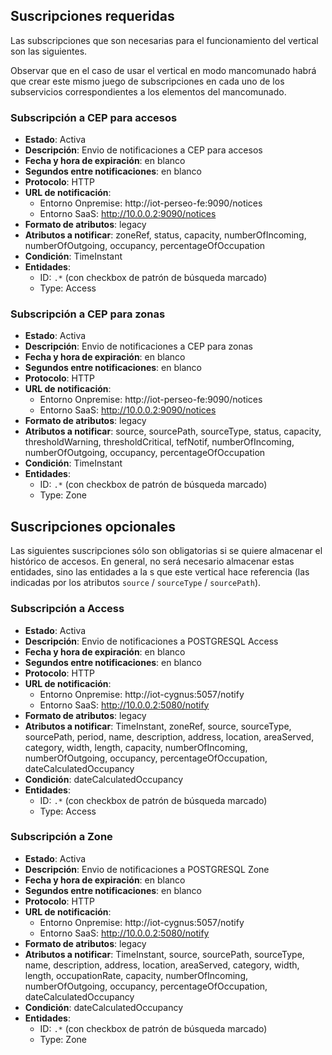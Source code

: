 ## Suscripciones requeridas

Las subscripciones que son necesarias para el funcionamiento del vertical son las siguientes.

Observar que en el caso de usar el vertical en modo mancomunado habrá que crear este mismo juego de subscripciones en cada uno de los subservicios correspondientes a los elementos del mancomunado.
    
### Subscripción a CEP para accesos
* **Estado**: Activa
* **Descripción**: Envio de notificaciones a CEP para accesos
* **Fecha y hora de expiración**: en blanco
* **Segundos entre notificaciones**: en blanco
* **Protocolo**: HTTP
* **URL de notificación**:
    * Entorno Onpremise: http://iot-perseo-fe:9090/notices
    * Entorno SaaS: http://10.0.0.2:9090/notices
* **Formato de atributos**: legacy
* **Atributos a notificar**: zoneRef, status, capacity, numberOfIncoming, numberOfOutgoing, occupancy, percentageOfOccupation
* **Condición**: TimeInstant
* **Entidades**:
    * ID: `.*` (con checkbox de patrón de búsqueda marcado)
    * Type: Access

### Subscripción a CEP para zonas
* **Estado**: Activa
* **Descripción**: Envio de notificaciones a CEP para zonas
* **Fecha y hora de expiración**: en blanco
* **Segundos entre notificaciones**: en blanco
* **Protocolo**: HTTP
* **URL de notificación**:
    * Entorno Onpremise: http://iot-perseo-fe:9090/notices
    * Entorno SaaS: http://10.0.0.2:9090/notices
* **Formato de atributos**: legacy
* **Atributos a notificar**: source, sourcePath, sourceType, status, capacity, thresholdWarning, thresholdCritical, tefNotif, numberOfIncoming, numberOfOutgoing, occupancy, percentageOfOccupation
* **Condición**: TimeInstant
* **Entidades**:
    * ID: `.*` (con checkbox de patrón de búsqueda marcado)
    * Type: Zone

## Suscripciones opcionales

Las siguientes suscripciones sólo son obligatorias si se quiere almacenar el histórico de accesos. En general, no será necesario almacenar estas entidades, sino las entidades a la s que este vertical hace referencia (las indicadas por los atributos `source` / `sourceType` / `sourcePath`).

### Subscripción a Access
* **Estado**: Activa
* **Descripción**: Envio de notificaciones a POSTGRESQL Access
* **Fecha y hora de expiración**: en blanco
* **Segundos entre notificaciones**: en blanco
* **Protocolo**: HTTP
* **URL de notificación**: 
    * Entorno Onpremise: http://iot-cygnus:5057/notify
    * Entorno SaaS: http://10.0.0.2:5080/notify
* **Formato de atributos**: legacy
* **Atributos a notificar**: TimeInstant, zoneRef, source, sourceType, sourcePath, period, name, description, address, location, areaServed, category, width, length, capacity, numberOfIncoming, numberOfOutgoing, occupancy, percentageOfOccupation, dateCalculatedOccupancy
* **Condición**: dateCalculatedOccupancy
* **Entidades**: 
    * ID: `.*` (con checkbox de patrón de búsqueda marcado) 
    * Type: Access
    
    
### Subscripción a Zone
* **Estado**: Activa
* **Descripción**: Envio de notificaciones a POSTGRESQL Zone
* **Fecha y hora de expiración**: en blanco
* **Segundos entre notificaciones**: en blanco
* **Protocolo**: HTTP
* **URL de notificación**: 
    * Entorno Onpremise: http://iot-cygnus:5057/notify
    * Entorno SaaS: http://10.0.0.2:5080/notify
* **Formato de atributos**: legacy
* **Atributos a notificar**: TimeInstant, source, sourcePath, sourceType, name, description, address, location, areaServed, category, width, length, occupationRate, capacity, numberOfIncoming, numberOfOutgoing, occupancy, percentageOfOccupation, dateCalculatedOccupancy
* **Condición**: dateCalculatedOccupancy
* **Entidades**: 
    * ID: `.*` (con checkbox de patrón de búsqueda marcado) 
    * Type: Zone
